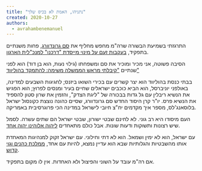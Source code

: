 ```yaml
---
title: "נתניהו, האמת לא בכיס שלך"
created: 2020-10-27
authors: 
  - avrahambenemanuel
---
```


התרגזתי בשמיעת הבשורה שרה"מ מחפש מחליף את [סם גרונדוורג](https://www.wzo.org.il/index.php?dir=site&page=articles&op=item&cs=3578), פחות משנתיים בתפקיד, [בעקבות זעם על מינוי מייסדת "דרכנו" למנכ"לית הארגון](https://news.walla.co.il/item/3394117).

הסיבה פשוטה, אני מכיר ומוכיר את סם ומשפחתו (גילוי נעות, הוא בן דוד) הוא לפני שנתיים ["קיבלתי מראש הממשלה משימה: להתמקד בהוליווד"](https://www.makorrishon.co.il/magazine/164651/)

בבתי כנסת בהוליווד הוא יצר קשרים עם בכירי השואו ביזנס; לחגיגות השבעים למדינה, באולפני יוניברסל, הוא הביא כוכבים ישראלים שחיים בעיר ומנסים לפרוץ; הוא הפגיש את הנשיא ריבלין עם גל גדות בבכורה של "ליגת הצדק", והזמין את שרון סטון להספיד את הנשיא פרס. יו"ר קרן היסוד החדש סם גרונדוורג, שסיים כהונה נוצצת כקונסול ישראל בלוסאנג'לס, מספר איך מקדמים יח"צ חיובי לישראל במדינה הכי פרוגרסיבית באמריקה.

העם מיסודו היא רב גוני. לא לחינם שבטי ישורון, שבטי ישראל הם שתים עשרה. לסמל שיש רצונות ותשוקות ודעות שונות. אבל כולם מתאחדים [ליהוה אלוהינו יהוה אחד](https://he.wikisource.org/wiki/%D7%A7%D7%98%D7%92%D7%95%D7%A8%D7%99%D7%94:%D7%93%D7%91%D7%A8%D7%99%D7%9D_%D7%95_%D7%93).

עם ישראל, הוא לא ימין ושמאל. הוא לא דתי וחילוני. עם ישראל זקוק למנהיגות המאחדת אותו מהשבטיות והגלותיות שבא הוא עדיין נמצא, להיות עם אחד, [ממלכת כהנים וגוי קדוש](https://he.wikisource.org/wiki/%D7%A7%D7%98%D7%92%D7%95%D7%A8%D7%99%D7%94:%D7%A9%D7%9E%D7%95%D7%AA_%D7%99%D7%98_%D7%95).

אם רה"מ עובד על השוני והפיצול ולא האחדות. אין לו מקום בתפקיד.
